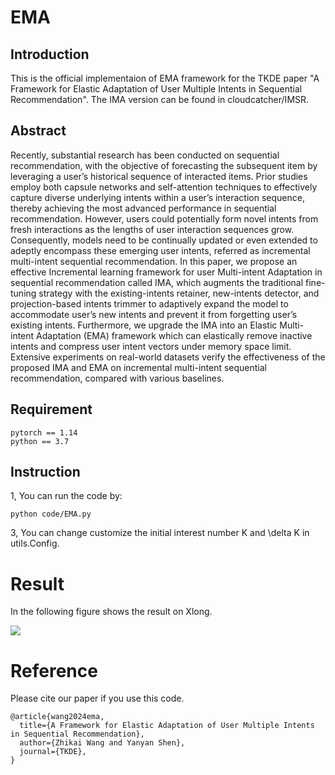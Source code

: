 # EMA

## Introduction
This is the official implementaion of EMA framework for the TKDE paper "A Framework for Elastic Adaptation of User Multiple Intents in Sequential Recommendation". The IMA version can be found in cloudcatcher/IMSR.


## Abstract
Recently, substantial research has been conducted on sequential recommendation, with the objective of forecasting the
subsequent item by leveraging a user’s historical sequence of interacted items. Prior studies employ both capsule networks and
self-attention techniques to effectively capture diverse underlying intents within a user’s interaction sequence, thereby achieving the
most advanced performance in sequential recommendation. However, users could potentially form novel intents from fresh interactions
as the lengths of user interaction sequences grow. Consequently, models need to be continually updated or even extended to adeptly
encompass these emerging user intents, referred as incremental multi-intent sequential recommendation. In this paper, we propose an
effective Incremental learning framework for user Multi-intent Adaptation in sequential recommendation called IMA, which augments
the traditional fine-tuning strategy with the existing-intents retainer, new-intents detector, and projection-based intents trimmer to
adaptively expand the model to accommodate user’s new intents and prevent it from forgetting user’s existing intents. Furthermore, we
upgrade the IMA into an Elastic Multi-intent Adaptation (EMA) framework which can elastically remove inactive intents and compress
user intent vectors under memory space limit. Extensive experiments on real-world datasets verify the effectiveness of the proposed
IMA and EMA on incremental multi-intent sequential recommendation, compared with various baselines.

## Requirement

```
pytorch == 1.14
python == 3.7
```

## Instruction
1, You can run the code by: 

```
python code/EMA.py
```

3, You can change customize the initial interest number K and \delta K in utils.Config.

# Result
In the following figure shows the result on Xlong.

![](/Xlong.png)

# Reference

Please cite our paper if you use this code.

```
@article{wang2024ema,
  title={A Framework for Elastic Adaptation of User Multiple Intents in Sequential Recommendation},
  author={Zhikai Wang and Yanyan Shen},
  journal={TKDE},
}
```
